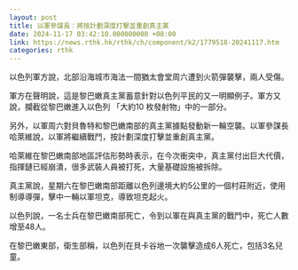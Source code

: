 ```yaml
---
layout: post
title: 以軍參謀長：將按計劃深度打擊並重創真主黨
date: 2024-11-17 03:42:10.000000000 +08:00
link: https://news.rthk.hk/rthk/ch/component/k2/1779518-20241117.htm
categories: rthk
---
```


以色列軍方說，北部沿海城市海法一間猶太會堂周六遭到火箭彈襲擊，兩人受傷。

軍方在聲明說，這是黎巴嫩真主黨蓄意針對以色列平民的又一明顯例子。軍方又說，攔截從黎巴嫩進入以色列 「大約10 枚發射物」中的一部分。

另外，以軍周六對貝魯特和黎巴嫩南部的真主黨據點發動新一輪空襲。以軍參謀長哈萊維說，以軍將繼續戰鬥，按計劃深度打擊並重創真主黨。

哈萊維在黎巴嫩南部地區評估形勢時表示，在今次衝突中，真主黨付出巨大代價，指揮鏈已經崩潰，很多武裝人員被打死，大量基礎設施被拆除。

真主黨說，星期六在黎巴嫩南部距離以色列邊境大約5公里的一個村莊附近，使用制導導彈，擊中一輛以軍坦克，導致坦克起火。

以色列說，一名士兵在黎巴嫩南部死亡，令到以軍在與真主黨的戰鬥中，死亡人數增至48人。

在黎巴嫩東部，衛生部稱，以色列在貝卡谷地一次襲擊造成6人死亡，包括3名兒童。
